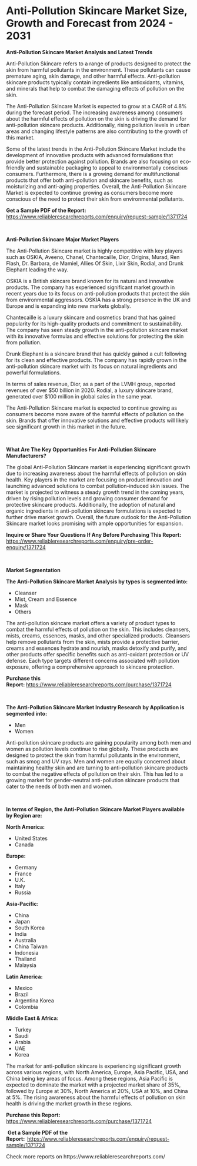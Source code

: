 <p><h1>Anti-Pollution Skincare Market Size, Growth and Forecast from 2024 - 2031</h1></p><p><strong>Anti-Pollution Skincare Market Analysis and Latest Trends</strong></p>
<p><p>Anti-Pollution Skincare refers to a range of products designed to protect the skin from harmful pollutants in the environment. These pollutants can cause premature aging, skin damage, and other harmful effects. Anti-pollution skincare products typically contain ingredients like antioxidants, vitamins, and minerals that help to combat the damaging effects of pollution on the skin.</p><p>The Anti-Pollution Skincare Market is expected to grow at a CAGR of 4.8% during the forecast period. The increasing awareness among consumers about the harmful effects of pollution on the skin is driving the demand for anti-pollution skincare products. Additionally, rising pollution levels in urban areas and changing lifestyle patterns are also contributing to the growth of this market.</p><p>Some of the latest trends in the Anti-Pollution Skincare Market include the development of innovative products with advanced formulations that provide better protection against pollution. Brands are also focusing on eco-friendly and sustainable packaging to appeal to environmentally conscious consumers. Furthermore, there is a growing demand for multifunctional products that offer both anti-pollution and skincare benefits, such as moisturizing and anti-aging properties. Overall, the Anti-Pollution Skincare Market is expected to continue growing as consumers become more conscious of the need to protect their skin from environmental pollutants.</p></p>
<p><strong>Get a Sample PDF of the Report:&nbsp;</strong> <a href="https://www.reliableresearchreports.com/enquiry/request-sample/1371724">https://www.reliableresearchreports.com/enquiry/request-sample/1371724</a></p>
<p>&nbsp;</p>
<p><strong>Anti-Pollution Skincare Major Market Players</strong></p>
<p><p>The Anti-Pollution Skincare market is highly competitive with key players such as OSKIA, Aveeno, Chanel, Chantecaille, Dior, Origins, Murad, Ren Flash, Dr. Barbara, de Mamiel, Allies Of Skin, Lixir Skin, Rodial, and Drunk Elephant leading the way.</p><p>OSKIA is a British skincare brand known for its natural and innovative products. The company has experienced significant market growth in recent years due to its focus on anti-pollution products that protect the skin from environmental aggressors. OSKIA has a strong presence in the UK and Europe and is expanding into new markets globally.</p><p>Chantecaille is a luxury skincare and cosmetics brand that has gained popularity for its high-quality products and commitment to sustainability. The company has seen steady growth in the anti-pollution skincare market with its innovative formulas and effective solutions for protecting the skin from pollution.</p><p>Drunk Elephant is a skincare brand that has quickly gained a cult following for its clean and effective products. The company has rapidly grown in the anti-pollution skincare market with its focus on natural ingredients and powerful formulations.</p><p>In terms of sales revenue, Dior, as a part of the LVMH group, reported revenues of over $50 billion in 2020. Rodial, a luxury skincare brand, generated over $100 million in global sales in the same year.</p><p>The Anti-Pollution Skincare market is expected to continue growing as consumers become more aware of the harmful effects of pollution on the skin. Brands that offer innovative solutions and effective products will likely see significant growth in this market in the future.</p></p>
<p>&nbsp;</p>
<p><strong>What Are The Key Opportunities For Anti-Pollution Skincare Manufacturers?</strong></p>
<p><p>The global Anti-Pollution Skincare market is experiencing significant growth due to increasing awareness about the harmful effects of pollution on skin health. Key players in the market are focusing on product innovation and launching advanced solutions to combat pollution-induced skin issues. The market is projected to witness a steady growth trend in the coming years, driven by rising pollution levels and growing consumer demand for protective skincare products. Additionally, the adoption of natural and organic ingredients in anti-pollution skincare formulations is expected to further drive market growth. Overall, the future outlook for the Anti-Pollution Skincare market looks promising with ample opportunities for expansion.</p></p>
<p><strong>Inquire or Share Your Questions If Any Before Purchasing This Report:</strong> <a href="https://www.reliableresearchreports.com/enquiry/pre-order-enquiry/1371724">https://www.reliableresearchreports.com/enquiry/pre-order-enquiry/1371724</a></p>
<p>&nbsp;</p>
<p><strong>Market Segmentation</strong></p>
<p><strong>The Anti-Pollution Skincare Market Analysis by types is segmented into:</strong></p>
<p><ul><li>Cleanser</li><li>Mist, Cream and Essence</li><li>Mask</li><li>Others</li></ul></p>
<p><p>The anti-pollution skincare market offers a variety of product types to combat the harmful effects of pollution on the skin. This includes cleansers, mists, creams, essences, masks, and other specialized products. Cleansers help remove pollutants from the skin, mists provide a protective barrier, creams and essences hydrate and nourish, masks detoxify and purify, and other products offer specific benefits such as anti-oxidant protection or UV defense. Each type targets different concerns associated with pollution exposure, offering a comprehensive approach to skincare protection.</p></p>
<p><strong>Purchase this Report:&nbsp;</strong><a href="https://www.reliableresearchreports.com/purchase/1371724">https://www.reliableresearchreports.com/purchase/1371724</a></p>
<p>&nbsp;</p>
<p><strong>The Anti-Pollution Skincare Market Industry Research by Application is segmented into:</strong></p>
<p><ul><li>Men</li><li>Women</li></ul></p>
<p><p>Anti-pollution skincare products are gaining popularity among both men and women as pollution levels continue to rise globally. These products are designed to protect the skin from harmful pollutants in the environment, such as smog and UV rays. Men and women are equally concerned about maintaining healthy skin and are turning to anti-pollution skincare products to combat the negative effects of pollution on their skin. This has led to a growing market for gender-neutral anti-pollution skincare products that cater to the needs of both men and women.</p></p>
<p>&nbsp;</p>
<p><strong>In terms of Region, the Anti-Pollution Skincare Market Players available by Region are:</strong></p>
<p>
    <p> <strong> North America: </strong>
        <ul>
            <li>United States</li>
            <li>Canada</li>
        </ul>
        </p> 
    <p> <strong> Europe: </strong>
        <ul>
            <li>Germany</li>
            <li>France</li>
            <li>U.K.</li>
            <li>Italy</li>
            <li>Russia</li>
        </ul>
        </p> 
    <p> <strong> Asia-Pacific: </strong>
        <ul>
            <li>China</li>
            <li>Japan</li>
            <li>South Korea</li>
            <li>India</li>
            <li>Australia</li>
            <li>China Taiwan</li>
            <li>Indonesia</li>
            <li>Thailand</li>
            <li>Malaysia</li>
        </ul>
        </p> 
    <p> <strong> Latin America: </strong>
        <ul>
            <li>Mexico</li>
            <li>Brazil</li>
            <li>Argentina Korea</li>
            <li>Colombia</li>
        </ul>
        </p> 
    <p> <strong> Middle East & Africa: </strong>
        <ul>
            <li>Turkey</li>
            <li>Saudi</li>
            <li>Arabia</li>
            <li>UAE</li>
            <li>Korea</li>
        </ul>
    </p>
    </p>
<p><p>The market for anti-pollution skincare is experiencing significant growth across various regions, with North America, Europe, Asia Pacific, USA, and China being key areas of focus. Among these regions, Asia Pacific is expected to dominate the market with a projected market share of 35%, followed by Europe at 30%, North America at 20%, USA at 10%, and China at 5%. The rising awareness about the harmful effects of pollution on skin health is driving the market growth in these regions.</p></p>
<p><strong>Purchase this Report: </strong><a href="https://www.reliableresearchreports.com/purchase/1371724">https://www.reliableresearchreports.com/purchase/1371724</a></p>
<p>&nbsp;<strong>Get a Sample PDF of the Report:&nbsp;&nbsp;</strong><a href="https://www.reliableresearchreports.com/enquiry/request-sample/1371724">https://www.reliableresearchreports.com/enquiry/request-sample/1371724</a></p>
<p><strong></strong></p>
<p>Check more reports on https://www.reliableresearchreports.com/</p>